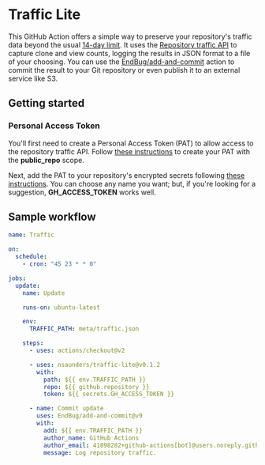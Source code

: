 # Traffic Lite

This GitHub Action offers a simple way to preserve your repository's traffic data beyond the usual [14-day limit](https://github.com/isaacs/github/issues/399). It uses the [Repository traffic API](https://docs.github.com/en/rest/metrics/traffic?apiVersion=2022-11-28) to capture clone and view counts, logging the results in JSON format to a file of your choosing. You can use the [EndBug/add-and-commit](https://github.com/EndBug/add-and-commit) action to commit the result to your Git repository or even publish it to an external service like S3.

## Getting started

### Personal Access Token

You'll first need to create a Personal Access Token (PAT) to allow access to the repository traffic API. Follow [these instructions](https://docs.github.com/en/enterprise-server@3.4/authentication/keeping-your-account-and-data-secure/creating-a-personal-access-token) to create your PAT with the **public_repo** scope.

Next, add the PAT to your repository's encrypted secrets following [these instructions](https://docs.github.com/en/actions/security-guides/encrypted-secrets#creating-encrypted-secrets-for-a-repository). You can choose any name you want; but, if you're looking for a suggestion, **GH_ACCESS_TOKEN** works well.

## Sample workflow

```yaml
name: Traffic

on:
  schedule: 
    - cron: "45 23 * * 0"

jobs:
  update:
    name: Update

    runs-on: ubuntu-latest

    env:
      TRAFFIC_PATH: meta/traffic.json

    steps:
      - uses: actions/checkout@v2

      - uses: nsaunders/traffic-lite@v0.1.2
        with:
          path: ${{ env.TRAFFIC_PATH }}
          repo: ${{ github.repository }}
          token: ${{ secrets.GH_ACCESS_TOKEN }}

      - name: Commit update
        uses: EndBug/add-and-commit@v9
        with:
          add: ${{ env.TRAFFIC_PATH }}
          author_name: GitHub Actions
          author_email: 41898282+github-actions[bot]@users.noreply.github.com
          message: Log repository traffic.
```
